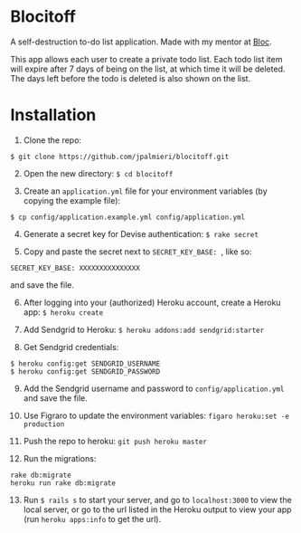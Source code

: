 Blocitoff
==========

A self-destruction to-do list application. Made with my mentor at [Bloc](http://www.bloc.io).

This app allows each user to create a private todo list. Each todo list item will expire after 7 days of being on the list, at which time it will be deleted. The days left before the todo is deleted is also shown on the list.

Installation
=====

1. Clone the repo:
```
$ git clone https://github.com/jpalmieri/blocitoff.git
```

2. Open the new directory: `$ cd blocitoff`

3. Create an `application.yml` file for your environment variables (by copying the example file):
```
$ cp config/application.example.yml config/application.yml
```

4. Generate a secret key for Devise authentication: `$ rake secret`

5. Copy and paste the secret next to `SECRET_KEY_BASE: `, like so:
```
SECRET_KEY_BASE: XXXXXXXXXXXXXXX
```

and save the file.

6. After logging into your (authorized) Heroku account, create a Heroku app:
`$ heroku create`

7. Add Sendgrid to Heroku:
`$ heroku addons:add sendgrid:starter`

8. Get Sendgrid credentials:
```
$ heroku config:get SENDGRID_USERNAME
$ heroku config:get SENDGRID_PASSWORD
```

9. Add the Sendgrid username and password to `config/application.yml` and save the file.

10. Use Figraro to update the environment variables:
`figaro heroku:set -e production`

11. Push the repo to heroku:
`git push heroku master`

12. Run the migrations:
```
rake db:migrate
heroku run rake db:migrate
```

13. Run `$ rails s` to start your server, and go to `localhost:3000` to view the local server, or go to the url listed in the Heroku output to view your app (run `heroku apps:info` to get the url).